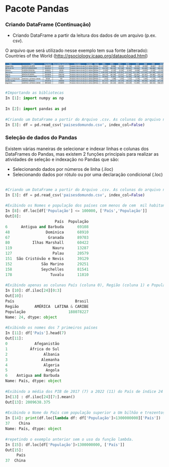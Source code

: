 # Pacote Pandas

### Criando DataFrame (Continuação)

+ Criando DataFrame a partir da leitura dos dados de um arquivo (p.ex. csv). 

O arquivo que será utilizado nesse exemplo tem sua fonte (alterado):  Countries of the World (http://gsociology.icaap.org/dataupload.html)

![funcao](/imagens/paises.png)

```python
#Importando as bibliotecas 
In [1]: import numpy as np

In [2]: import pandas as pd

#Criando um DataFrame a partir do Arquivo .csv. As colunas do arquivo não serão usadas como índice (index_col=False)
In [3]: df = pd.read_csv('paisesdomundo.csv', index_col=False)


```
### Seleção de dados do Pandas
Existem várias maneiras de selecionar e indexar linhas e colunas dos DataFrames do Pandas, mas existem 2 funções principais para realizar as atividades de seleção e indexação no Pandas que são:
+ Selecionando dados por números de linha (.iloc)
+ Selecionando dados por rótulo ou por uma declaração condicional (.loc)

``` python

#Criando um DataFrame a partir do Arquivo .csv. As colunas do arquivo não serão usadas como índice (index_col=False)
In [3]: df = pd.read_csv('paisesdomundo.csv', index_col=False)

#Exibindo os Nomes e população dos países com menos de cem  mil habitantes  
In [8]: df.loc[df['População'] <= 100000, ['País','População']]
Out[8]: 
                      País  População
6      Antigua and Barbuda      69108
48                Dominica      68910
67                 Granada      89703
80          Ilhas Marshall      60422
119                  Nauru      13287
127                  Palau      20579
151  São Cristóvão e Nevis      39129
152             São Marino      29251
158             Seychelles      81541
178                 Tuvalu      11810

#Exibindo apenas as colunas País (coluna 0), Região (coluna 1) e População (coluna 2) do País com índice 24
In [10]: df.iloc[24][0:3]
Out[10]: 
País                           Brasil
Região       AMÉRICA  LATINA & CARIBE
População                   188078227
Name: 24, dtype: object

#Exibindo os nomes dos 7 primeiros países
In [11]: df['País'].head(7)
Out[11]: 
0            Afeganistão
1          África do Sul
2                Albania
3               Alemanha
4                Algeria
5                 Angola
6    Antigua and Barbuda
Name: País, dtype: object

#Exibindo a média dos PIB de 2017 (7) a 2022 (11) do País de índice 24 (Brasil)
In[13] : df.iloc[24][7:].mean()
Out[13]: 2009638.375

#Exibindo o Nome do País com população superior a Um bilhão e trezentos milhões de habitante. Utilizando uma função lambda
In [14]: print(df.loc[lambda df: df['População']>1300000000]['País'])
37    China
Name: País, dtype: object

#repetindo o exemplo anterior sem o uso da função lambda.
In [15]: df.loc[df['População']>1300000000, ['País']]
Out[15]: 
     País
37  China

```

